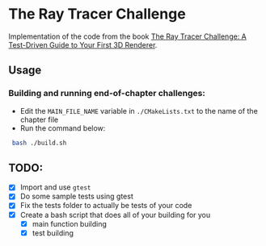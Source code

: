 # The Ray Tracer Challenge

Implementation of the code from the book [The Ray Tracer Challenge: A Test-Driven Guide to Your First 3D Renderer](http://www.raytracerchallenge.com/).

## Usage

### Building and running end-of-chapter challenges:

* Edit the `MAIN_FILE_NAME` variable in `./CMakeLists.txt` to the name of the chapter file
* Run the command below:

```bash
 bash ./build.sh
```

## TODO:

- [x] Import and use `gtest`
- [x] Do some sample tests using gtest
- [x] Fix the tests folder to actually be tests of your code
- [x] Create a bash script that does all of your building for you
    - [x] main function building
    - [x] test building
